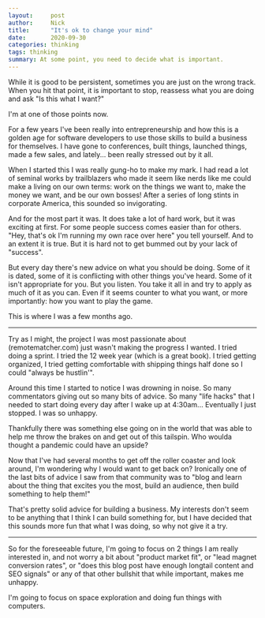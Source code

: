 ```yaml
---
layout:     post
author:     Nick
title:      "It's ok to change your mind"
date:       2020-09-30
categories: thinking
tags: thinking
summary: At some point, you need to decide what is important.
---
```


While it is good to be persistent, sometimes you are just on the wrong track. When you hit that point, it is important to stop, reassess what you are doing and ask "Is this what I want?"

I'm at one of those points now.

For a few years I've been really into entrepreneurship and how this is a golden age for software developers to use those skills to build a business for themselves. I have gone to conferences, built things, launched things, made a few sales, and lately... been really stressed out by it all.

When I started this I was really gung-ho to make my mark. I had read a lot of seminal works by trailblazers who made it seem like nerds like me could make a living on our own terms: work on the things we want to, make the money we want, and be our own bosses! After a series of long stints in corporate America, this sounded so invigorating.

And for the most part it was. It does take a lot of hard work, but it was exciting at first. For some people success comes easier than for others. "Hey, that's ok I'm running my own race over here" you tell yourself. And to an extent it is true. But it is hard not to get bummed out by your lack of "success".

But every day there's new advice on what you should be doing. Some of it is dated, some of it is conflicting with other things you've heard. Some of it isn't appropriate for you. But you listen. You take it all in and try to apply as much of it as you can. Even if it seems counter to what you want, or more importantly: how you want to play the game.

This is where I was a few months ago.

---

Try as I might, the project I was most passionate about (remotematcher.com) just wasn't making the progress I wanted. I tried doing a sprint. I tried the 12 week year (which is a great book). I tried getting organized, I tried getting comfortable with shipping things half done so I could "always be hustlin'".

Around this time I started to notice I was drowning in noise. So many commentators giving out so many bits of advice. So many "life hacks" that I needed to start doing every day after I wake up at 4:30am... Eventually I just stopped. I was so unhappy.

Thankfully there was something else going on in the world that was able to help me throw the brakes on and get out of this tailspin. Who woulda thought a pandemic could have an upside?

Now that I've had several months to get off the roller coaster and look around, I'm wondering why I would want to get back on? Ironically one of the last bits of advice I saw from that community was to "blog and learn about the thing that excites you the most, build an audience, then build something to help them!"

That's pretty solid advice for building a business. My interests don't seem to be anything that I think I can build something for, but I have decided that this sounds more fun that what I was doing, so why not give it a try.

---

So for the foreseeable future, I'm going to focus on 2 things I am really interested in, and not worry a bit about "product market fit", or "lead magnet conversion rates", or "does this blog post have enough longtail content and SEO signals" or any of that other bullshit that while important, makes me unhappy.

I'm going to focus on space exploration and doing fun things with computers.
